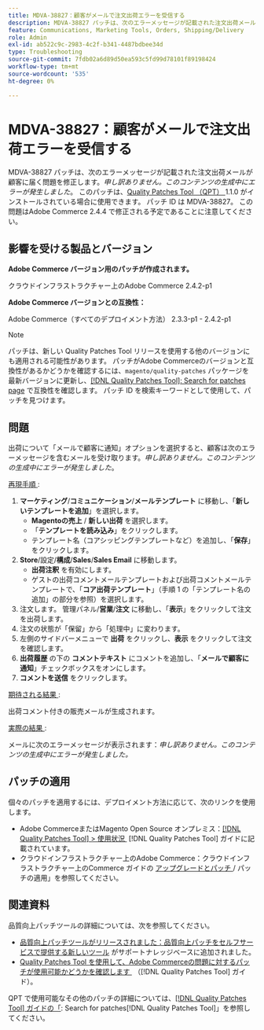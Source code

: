 ```yaml
---
title: MDVA-38827：顧客がメールで注文出荷エラーを受信する
description: MDVA-38827 パッチは、次のエラーメッセージが記載された注文出荷メールが顧客に届く問題を修正します。*申し訳ありません。このコンテンツの生成中にエラーが発生しました*。 このパッチは、[Quality Patches Tool （QPT） ] （https://experienceleague.adobe.com/ja/docs/commerce-operations/tools/quality-patches-tool/quality-patches-tool-to-self-serve-quality-patches） 1.1.0 がインストールされている場合に利用できます。 パッチ ID は MDVA-38827。 この問題はAdobe Commerce 2.4.4 で修正される予定であることに注意してください。
feature: Communications, Marketing Tools, Orders, Shipping/Delivery
role: Admin
exl-id: ab522c9c-2983-4c2f-b341-4487bdbee34d
type: Troubleshooting
source-git-commit: 7fdb02a6d89d50ea593c5fd99d78101f89198424
workflow-type: tm+mt
source-wordcount: '535'
ht-degree: 0%

---
```


# MDVA-38827：顧客がメールで注文出荷エラーを受信する

MDVA-38827 パッチは、次のエラーメッセージが記載された注文出荷メールが顧客に届く問題を修正します。*申し訳ありません。このコンテンツの生成中にエラーが発生しました*。 このパッチは、[Quality Patches Tool （QPT） &#x200B;](https://experienceleague.adobe.com/ja/docs/commerce-operations/tools/quality-patches-tool/quality-patches-tool-to-self-serve-quality-patches)1.1.0 がインストールされている場合に使用できます。 パッチ ID は MDVA-38827。 この問題はAdobe Commerce 2.4.4 で修正される予定であることに注意してください。

## 影響を受ける製品とバージョン

**Adobe Commerce バージョン用のパッチが作成されます。**

クラウドインフラストラクチャー上のAdobe Commerce 2.4.2-p1

**Adobe Commerce バージョンとの互換性：**

Adobe Commerce（すべてのデプロイメント方法） 2.3.3-p1 - 2.4.2-p1

>[!NOTE]
>
>パッチは、新しい Quality Patches Tool リリースを使用する他のバージョンにも適用される可能性があります。 パッチがAdobe Commerceのバージョンと互換性があるかどうかを確認するには、`magento/quality-patches` パッケージを最新バージョンに更新し、[[!DNL Quality Patches Tool]: Search for patches page](https://experienceleague.adobe.com/ja/docs/commerce-operations/tools/quality-patches-tool/quality-patches-tool-to-self-serve-quality-patches) で互換性を確認します。 パッチ ID を検索キーワードとして使用して、パッチを見つけます。

## 問題

出荷について「メールで顧客に通知」オプションを選択すると、顧客は次のエラーメッセージを含むメールを受け取ります。*申し訳ありません。このコンテンツの生成中にエラーが発生しました*。

<u> 再現手順 </u>:

1. **マーケティング**/**コミュニケーション**/**メールテンプレート** に移動し、「**新しいテンプレートを追加**」を選択します。
   * **Magentoの売上** / **新しい出荷** を選択します。
   * 「**テンプレートを読み込み**」をクリックします。
   * テンプレート名（コアシッピングテンプレートなど）を追加し、「**保存**」をクリックします。
1. **Store**/設定/**構成**/**Sales**/**Sales Email** に移動します。
   * **出荷注釈** を有効にします。
   * ゲストの出荷コメントメールテンプレートおよび出荷コメントメールテンプレートで、「**コア出荷テンプレート**」（手順 1 の「テンプレート名の追加」の部分を参照）を選択します。
1. 注文します。 管理パネル/**営業**/**注文** に移動し、「**表示**」をクリックして注文を出荷します。
1. 注文の状態が「保留」から「処理中」に変わります。
1. 左側のサイドバーメニューで **出荷** をクリックし、**表示** をクリックして注文を確認します。
1. **出荷履歴** の下の **コメントテキスト** にコメントを追加し、「**メールで顧客に通知**」チェックボックスをオンにします。
1. **コメントを送信** をクリックします。

<u> 期待される結果 </u>:

出荷コメント付きの販売メールが生成されます。

<u> 実際の結果 </u>:

メールに次のエラーメッセージが表示されます：*申し訳ありません。このコンテンツの生成中にエラーが発生しました。*

## パッチの適用

個々のパッチを適用するには、デプロイメント方法に応じて、次のリンクを使用します。

* Adobe CommerceまたはMagento Open Source オンプレミス：[[!DNL Quality Patches Tool] > 使用状況 &#x200B;](/help/tools/quality-patches-tool/usage.md) [!DNL Quality Patches Tool] ガイドに記載されています。
* クラウドインフラストラクチャー上のAdobe Commerce：クラウドインフラストラクチャー上のCommerce ガイドの [&#x200B; アップグレードとパッチ &#x200B;](https://experienceleague.adobe.com/docs/commerce-cloud-service/user-guide/develop/upgrade/apply-patches.html?lang=ja)/ パッチの適用」を参照してください。

## 関連資料

品質向上パッチツールの詳細については、次を参照してください。

* [&#x200B; 品質向上パッチツールがリリースされました：品質向上パッチをセルフサービスで提供する新しいツール &#x200B;](https://experienceleague.adobe.com/ja/docs/commerce-operations/tools/quality-patches-tool/quality-patches-tool-to-self-serve-quality-patches) がサポートナレッジベースに追加されました。
* [Quality Patches Tool を使用して、Adobe Commerceの問題に対するパッチが使用可能かどうかを確認します &#x200B;](/help/tools/quality-patches-tool/patches-available-in-qpt/check-patch-for-magento-issue-with-magento-quality-patches.md) （[!DNL Quality Patches Tool] ガイド）。

QPT で使用可能なその他のパッチの詳細については、[[!DNL Quality Patches Tool] ガイドの「](https://experienceleague.adobe.com/tools/commerce-quality-patches/index.html?lang=ja): Search for patches[!DNL Quality Patches Tool]」を参照してください。

